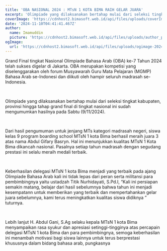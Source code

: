 ```yaml
---
title: 'OBA NASIONAL 2024 : MTsN 1 KOTA BIMA RAIH GELAR JUARA'
excerpt: 'Olimpiade yang dilaksanakan bertahap mulai dari seleksi tingkat kabupaten, provinsi hingga tahap grand final di tingkat'
coverImage: 'https://cdnhost2.bimasoft.web.id/api/files/uploads/coverImage-1731213357905.jpg'
date: '2024-11-10T04:41:41.467Z'
author:
  name: Imamuddin 
  picture: 'https://cdnhost2.bimasoft.web.id/api/files/uploads/author_picture-1731213451714.png'
ogImage:
  url: 'https://cdnhost2.bimasoft.web.id/api/files/uploads/ogimage-2024-11-10T04:41:41.467Z-oba-nasional-2024-mtsn-1-kota-bima-raih-gelar-juara.jpg'
---
```


<p>Grand Final tingkat Nasional Olimpiade Bahasa Arab (OBA) ke-7 Tahun 2024 telah sukses digelar di Jakarta. OBA merupakan kompetisi yang diselenggarakan oleh forum Musyawarah Guru Mata Pelajaran (MGMP) Bahasa Arab se-Indonesi dan diikuti oleh hampir seluruh madrasah se-Indonesia.</p>
<p>&nbsp;</p>
<p>Olimpiade yang dilaksanakan bertahap mulai dari seleksi tingkat kabupaten, provinsi hingga tahap grand final di tingkat nasional ini sudah mengumumkan hasilnya pada Sabtu (9/11/2024).&nbsp;</p>
<p>&nbsp;</p>
<p>Dari hasil pengumuman untuk jenjang MTs kategori madrasah negeri, siswa kelas 9 program boarding school MTsN 1 kota Bima berhasil meraih juara 3 atas nama Abdul Gifary Basryn. Hal ini menunjukkan kualitas MTsN 1 Kota Bima dikancah nasional. Pasalnya setiap tahun madrasah dengan segudang prestasi ini selalu meraih medali terbaik.</p>
<p>&nbsp;</p>
<p>Keberhasilan delegasi MTsN 1 kota Bima menjadi yang terbaik pada ajang Olimpiade Bahasa Arab kali ini tidak lepas dari peran serta militansi para pembimbingnya yaitu ustadzah Titik Nurhidayati, S.Pd.I, &ldquo;Kali ini persiapan semakin matang, belajar dari hasil sebelumnya bahwa tahun ini menjadi kesempatann untuk memberikan yang terbaik dan mempertahankan gelar juara sebelumnya, kami terus meningkatkan kualitas siswa didiknya &rdquo; tuturnya.</p>
<p>&nbsp;</p>
<p>Lebih lanjut H. Abdul Gani, S.Ag selaku kepala MTsN 1 kota Bima menyampaikan rasa syukur dan apresiasi setinggi-tingginya atas percapain delegasi MTsN 1 kota Bima dan para pembimbingnya, semoga keberhasilan ini menambah motivasi bagi siswa lainnya untuk terus berprestasi khususnya dalam bidang bahasa arab, pungkasnya</p>